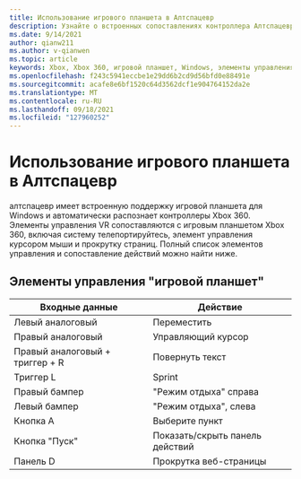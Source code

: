 ```yaml
---
title: Использование игрового планшета в Алтспацевр
description: Узнайте о встроенных сопоставлениях контроллера Алтспацевр для контроллеров Xbox 360 и игровой планшета.
ms.date: 9/14/2021
author: qianw211
ms.author: v-qianwen
ms.topic: article
keywords: Xbox, Xbox 360, игровой планшет, Windows, элементы управления
ms.openlocfilehash: f243c5941eccbe1e29dd6b2cd9d56bfd0e88491e
ms.sourcegitcommit: acafe8e6bf1520c64d3562dcf1e904764152da2e
ms.translationtype: MT
ms.contentlocale: ru-RU
ms.lasthandoff: 09/18/2021
ms.locfileid: "127960252"
---
```

# <a name="using-a-gamepad-in-altspacevr"></a>Использование игрового планшета в Алтспацевр

алтспацевр имеет встроенную поддержку игровой планшета для Windows и автоматически распознает контроллеры Xbox 360. Элементы управления VR сопоставляются с игровым планшетом Xbox 360, включая систему телепортируйтесь, элемент управления курсором мыши и прокрутку страниц. Полный список элементов управления и сопоставление действий можно найти ниже.

## <a name="gamepad-controls"></a>Элементы управления "игровой планшет"

| Входные данные | Действие |
|---|---|
| Левый аналоговый | Переместить |
| Правый аналоговый | Управляющий курсор |
| Правый аналоговый + триггер + R | Повернуть текст |
| Триггер L | Sprint |
| Правый бампер | "Режим отдыха" справа |
| Левый бампер | "Режим отдыха", слева |
| Кнопка A | Выберите пункт |
| Кнопка "Пуск" | Показать/скрыть панель действий |
| Панель D | Прокрутка веб-страницы |